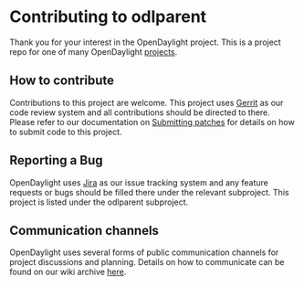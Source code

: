 # Contributing to odlparent

Thank you for your interest in the OpenDaylight project. This is a project repo
for one of many OpenDaylight [projects](https://wiki.opendaylight.org/display/ODL/Projects).

## How to contribute

Contributions to this project are welcome. This project uses
[Gerrit](https://git.opendaylight.org/gerrit/#/admin/projects/odlparent) as our code review system and all
contributions should be directed to there. Please refer to our documentation on
[Submitting patches](https://docs.releng.linuxfoundation.org/en/latest/gerrit.html) for details on how to submit code
to this project.

## Reporting a Bug

OpenDaylight uses [Jira](https://jira.opendaylight.org) as our issue tracking system and any feature
requests or bugs should be filled there under the relevant subproject. This
project is listed under the odlparent subproject.

## Communication channels

OpenDaylight uses several forms of public communication channels for project
discussions and planning. Details on how to communicate can be found on our
wiki archive [here](https://wiki-archive.opendaylight.org/view/Communication).

